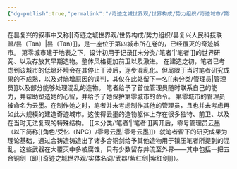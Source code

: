 ```yaml
---
{"dg-publish":true,"permalink":"/奇迹之城世界观/世界构成/势力组织/奇迹城市/第零城市/","dgPassFrontmatter":true}
---
```


在昙复兴的叙事中又称[[奇迹之城世界观/世界构成/势力组织/昙复兴人民科技联盟/昙（Tan）\|昙（Tan）]]，是一座位于第四城市所在卷的，已经覆灭的奇迹城市。
第零城市建于地表之下，设计初用于记录[[未分类/‘笔者’\|‘笔者’]]的世界研究、以及存放其早期造物。整体风格更加前卫以及激进。
在建造之初，笔者已考虑到该城市的低熵环境会在其停止干涉后，逐步混乱化。但局限于当时笔者研究成果的不成熟，以及对熵增原因的误判，其仅在此处留下一名[[未分类/管理员\|管理员]]以及部分能够处理混乱的造物。
笔者给予了首位管理员随时联系自己的能力，并帮助塑造她的心智，并给予了她保护第零城市的命令。
第零城市的管理员被命名为云墨。在制作她之时，笔者并未考虑制作其他的管理员，且也并未考虑再如此大规模的建造奇迹城市。这使得云墨的造物躯体上存在很多独特、前卫、以及在当时无法复现的特殊结构。
[[未分类/‘笔者’\|‘笔者’]]离开后，零号管理员云墨（以下简称[[角色/受忆（NPC）/零号云墨\|零号云墨]]）就笔者留下的研究成果为理论基础，通过合铸造铸造出了诸多合铜剑给予其他造物用于镇压笔者所提到的混乱。这些武器在大覆灭中多被腐蚀，只有少数留存并流至外界——其中包括一把五合铜剑（即[[奇迹之城世界观/实体名词/武器/紫红剑\|紫红剑]]）。

